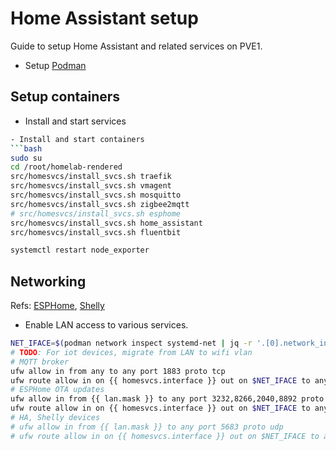 # Home Assistant setup
Guide to setup Home Assistant and related services on PVE1.

- Setup [Podman](./podman.md)

## Setup containers
- Install and start services
```bash
- Install and start containers
```bash
sudo su
cd /root/homelab-rendered
src/homesvcs/install_svcs.sh traefik
src/homesvcs/install_svcs.sh vmagent
src/homesvcs/install_svcs.sh mosquitto
src/homesvcs/install_svcs.sh zigbee2mqtt
# src/homesvcs/install_svcs.sh esphome
src/homesvcs/install_svcs.sh home_assistant
src/homesvcs/install_svcs.sh fluentbit

systemctl restart node_exporter
```

## Networking
Refs: [ESPHome](https://esphome.io/components/ota/esphome.html), [Shelly](https://www.home-assistant.io/integrations/shelly)
- Enable LAN access to various services.
```bash
NET_IFACE=$(podman network inspect systemd-net | jq -r '.[0].network_interface')
# TODO: For iot devices, migrate from LAN to wifi vlan
# MQTT broker
ufw allow in from any to any port 1883 proto tcp
ufw route allow in on {{ homesvcs.interface }} out on $NET_IFACE to any port 1883
# ESPHome OTA updates
ufw allow in from {{ lan.mask }} to any port 3232,8266,2040,8892 proto tcp
ufw route allow in on {{ homesvcs.interface }} out on $NET_IFACE to any port 3232,8266,2040,8892 proto tcp
# HA, Shelly devices
# ufw allow in from {{ lan.mask }} to any port 5683 proto udp
# ufw route allow in on {{ homesvcs.interface }} out on $NET_IFACE to any port 5683
```
